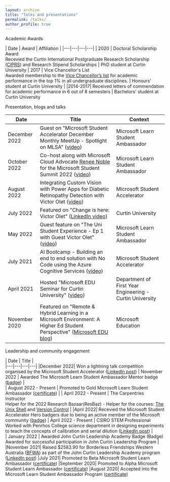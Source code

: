 ```yaml
---
layout: archive
title: "Talks and presentations"
permalink: /talks/
author_profile: true
---
```


<!-- {% if site.talkmap_link == true %}

<p style="text-decoration:underline;"><a href="/talkmap.html">See a map of all the places I've given a talk!</a></p>

{% endif %} -->

<!-- {% for post in site.talks reversed %}
  {% include archive-single-talk.html %}
{% endfor %} -->


Academic Awards


| Date  | Award  | Affiliation  |
|---|---|---|---|
| 2020  | Doctoral Scholarship Award <br> Recevied the Curtin International Postgraduate Research Scholarship ([CIPRS](https://www.scholarshipsads.com/curtin-international-postgraduate-research-scholarships-ciprs-curtin-university-australia/)) and Research Stipend Scholarships    |  PhD student at Curtin University 
| 2017  | Vice Chancellor's List<br>Awarded membership to the [Vice Chancellor’s list](https://www.curtin.edu.au/students/experience/vice-chancellors-list/) for academic performance in the top 1% in all undergraduate disciplines.  | Honours' student at Curtin University  | 
|2014-2017| Received  letters of commendation for academic performance  in 6 out of 8 semesters | Bachelors' student at Curtin University

Presentation, blogs and talks 

|  Date | Title  | Context  |  
|---|---|---|
|  December 2022 | Guest on "Microsoft Student Accelerator December Monthly MeetUp - Spotlight on MLSA" ([video](https://www.youtube.com/watch?v=gnP8fMK71NU))   |  Microsoft Learn Student Ambassador  | 
| October 2022  | Co-host along with Microsoft Cloud Advocate [Renee Noble](https://developer.microsoft.com/en-us/advocates/renee-noble) for the Microsoft Student Summit 2022 ([video](https://www.youtube.com/watch?v=ZjHZ5zCGPbk)) | Microsoft Learn Student Ambassador  |
|  August 2022 | Integrating Custom Vision with Power Apps for Diabetic Retinopathy Detection with Victor Olet ([video](https://www.youtube.com/watch?v=uVe6FFVhDq8))  |   Microsoft Student Accelerator
|  July 2022| Featured on "Change is here: Victor Olet" ([LinkedIn video](https://www.linkedin.com/feed/update/urn:li:activity:6810378044277092352/)) | Curtin University  |  
| May 2022  | Guest feature on "The Uni Student Experience - Ep 1 with Guest Victor Olet" ([video](https://www.youtube.com/watch?v=wFSV7lFupaQ))  | Microsoft Learn Student Ambassador  |  
|July 2021| AI Bootcamp  - Building an end to end solution with No Code using the Azure Cognitive Services ([video](https://youtu.be/41x1wlphRoY))| Microsoft Student Accelerator  |
|April 2021| Hosted "Microsoft EDU Seminar for Curtin University" ([video](https://youtu.be/-NSmkagB8C4))| Department of First Year Engineering - Curtin University |  
|  November 2020 |  Featured on "Remote & Hybrid Learning in a Microsoft Environment: A Higher Ed Student Perspective" ([Microsoft EDU blog](https://educationblog.microsoft.com/en-us/2020/11/remote-hybrid-learning-in-a-microsoft-environment-a-higher-ed-student-perspective)) |  Microsoft Education |

Leadership and community engagement

|  Date | Title  |    
|---|---|---|---|
|December 2022| Won a lightning talk competition organised by the Microsoft Student Accelerator ([LinkedIn post](https://www.linkedin.com/posts/michellesandford_powerpoint-xbox-activity-7006062526257905664-6lpm?utm_source=share&utm_medium=member_desktop))
|  November 2022 | Awarded The Microsoft Learn Student Ambassador Mentor badge ([badge](https://www.credly.com/earner/earned/badge/a5ec6db0-e12a-44c2-b65a-0b9659728677))  |   
| August 2022 - Present  | Promoted to Gold Microsoft Learn Student Ambassador ([certificate]())   |
| April 2022 - Present  | The Carpentries Instructor<br>Helper for the 2022 Research Bazaar(ResBaz) - Helper for the courses: [The Unix Shell](https://swcarpentry.github.io/shell-novice/) and  [Version Control](https://carpentries-incubator.github.io/git-novice-branch-pr/)  | 
|April 2022| Recevied the Microsoft Student Accelerator Hero badgers due to being an active member of the Microsoft community ([badge]())
|  April 2022 - Present | CSIRO STEM Professional<br>Worked with Penrhos College science department in designing experiments to teach the concepts of calibration and serial dilution ([LinkedIn post](https://www.linkedin.com/posts/victorolet_as-part-of-the-csiro-stem-professionals-in-activity-7005441115394891776-ecXs?utm_source=share&utm_medium=member_desktop))  |   
|  January 2022 |  Awarded John Curtin Leadership Academy Badge (Badge) <br> Awarded for successful participation in John Curtin Leadership Program |
|November 2021| Raised $2583.90 for Borderless Friendships Western Australia ([BFWA](https://www.borderlessfriendship.org/)) as part of the John Curtin Leadership Academy program ([LinkedIn post](https://www.linkedin.com/posts/victorolet_what-a-thrill-it-was-to-take-part-in-the-activity-6877095367767298048-fRAO?utm_source=share&utm_medium=member_desktop))
|July 2021| Promoted to Beta Microsoft Student Learn Ambassador ([certificate]()) 
|September 2020| Promoted to Alpha Microsoft Student Learn Ambassador ([certificate]())
|August 2020| Accepted into the Microsoft Learn Student Ambassador Program ([certificate]())   
